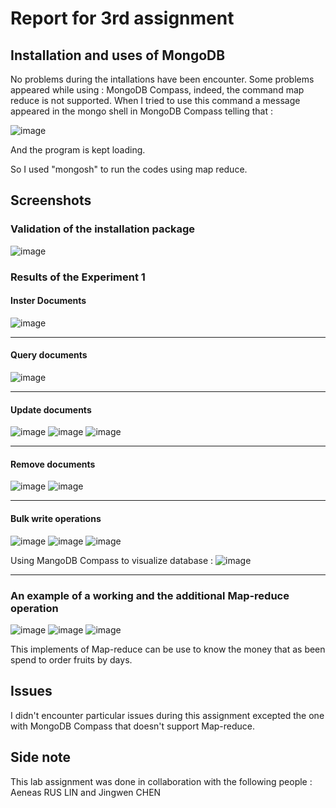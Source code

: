 # Report for 3rd assignment


## Installation and uses of MongoDB

No problems during the intallations have been encounter.
Some problems appeared while using : MongoDB Compass, indeed, the command map reduce is not supported. When I tried to use this command a message appeared in the mongo shell in MongoDB Compass telling that :

![image](https://user-images.githubusercontent.com/83810301/191471937-120b810f-dc83-4d51-920a-a0407dfe5546.png)

And the program is kept loading.

So I used "mongosh" to run the codes using map reduce.

## Screenshots

### Validation of the installation package

![image](https://user-images.githubusercontent.com/83810301/191473509-7c10c0bc-5a9f-4896-9f70-2dee4df39956.png)

### Results of the Experiment 1

#### Inster Documents

![image](https://user-images.githubusercontent.com/83810301/191544568-fde9c6b0-8462-4b7b-88e1-a678bfcec522.png)

***
#### Query documents

![image](https://user-images.githubusercontent.com/83810301/191544865-295c0a77-13b9-42cd-9e43-b3a3052479fc.png)

***
#### Update documents

![image](https://user-images.githubusercontent.com/83810301/191546613-11b622c9-08b7-45f1-a951-4645f46c89b4.png)
![image](https://user-images.githubusercontent.com/83810301/191546765-cc46658d-3463-4afc-8797-c4a886ac11b0.png)
![image](https://user-images.githubusercontent.com/83810301/191547048-542a162a-69fe-4b97-bd3f-2c07cbe59a50.png)

***
#### Remove documents

![image](https://user-images.githubusercontent.com/83810301/191548036-05b3a438-9bde-4800-b308-8a6ff33c7bd3.png)
![image](https://user-images.githubusercontent.com/83810301/191548190-f5a6ee96-6c8f-4144-a0f3-d946d335aa96.png)

***
#### Bulk write operations

![image](https://user-images.githubusercontent.com/83810301/191550507-0b59e3cb-7379-4d63-a983-f0c60ed835fc.png)
![image](https://user-images.githubusercontent.com/83810301/191550576-bac04a22-82ac-47ed-addd-cde33cd09ed7.png)
![image](https://user-images.githubusercontent.com/83810301/191550612-00f92952-fec6-4b48-bcb1-a2629da3f44b.png)

Using MangoDB Compass to visualize database : 
![image](https://user-images.githubusercontent.com/83810301/191550717-07f61f32-e40e-4d11-89a3-4c12ea367ddf.png)

***
### An example of a working and the additional Map-reduce operation

![image](https://user-images.githubusercontent.com/83810301/191551628-56a00e15-841d-47c5-9ceb-e29d3511de82.png)
![image](https://user-images.githubusercontent.com/83810301/191551704-d32d98b4-508f-40e3-8a4c-278493ddcdeb.png)
![image](https://user-images.githubusercontent.com/83810301/191553219-7413006b-ce9d-4945-80c2-e517c0e8f960.png)

This implements of Map-reduce can be use to know the money that as been spend to order fruits by days.


## Issues

I didn't encounter particular issues during this assignment excepted the one with MongoDB Compass that doesn't support Map-reduce.


## Side note

This lab assignment was done in collaboration with the following people : Aeneas RUS LIN and Jingwen CHEN
